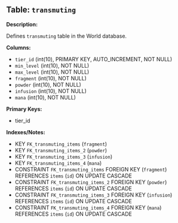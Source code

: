 ## Table: `transmuting`

**Description:**

Defines `transmuting` table in the World database.

**Columns:**
- `tier_id` (int(10), PRIMARY KEY, AUTO_INCREMENT, NOT NULL)
- `min_level` (int(10), NOT NULL)
- `max_level` (int(10), NOT NULL)
- `fragment` (int(10), NOT NULL)
- `powder` (int(10), NOT NULL)
- `infusion` (int(10), NOT NULL)
- `mana` (int(10), NOT NULL)

**Primary Keys:**
- tier_id

**Indexes/Notes:**
- KEY `FK_transmuting_items` (`fragment`)
- KEY `FK_transmuting_items_2` (`powder`)
- KEY `FK_transmuting_items_3` (`infusion`)
- KEY `FK_transmuting_items_4` (`mana`)
- CONSTRAINT `FK_transmuting_items` FOREIGN KEY (`fragment`) REFERENCES `items` (`id`) ON UPDATE CASCADE
- CONSTRAINT `FK_transmuting_items_2` FOREIGN KEY (`powder`) REFERENCES `items` (`id`) ON UPDATE CASCADE
- CONSTRAINT `FK_transmuting_items_3` FOREIGN KEY (`infusion`) REFERENCES `items` (`id`) ON UPDATE CASCADE
- CONSTRAINT `FK_transmuting_items_4` FOREIGN KEY (`mana`) REFERENCES `items` (`id`) ON UPDATE CASCADE